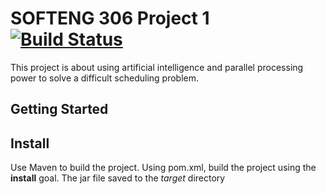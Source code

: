 # SOFTENG 306 Project 1 [![Build Status](https://travis-ci.com/hbao448/306A1.svg)](https://travis-ci.com/hbao448/306A1)

This project is about using artificial intelligence and parallel processing power to solve a difficult scheduling problem.

## Getting Started

## Install 
Use Maven to build the project. Using pom.xml, build the project using the **install** goal. The jar file saved to the *target* directory
